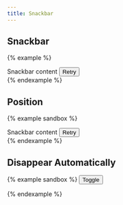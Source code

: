 ```yaml
---
title: Snackbar
---
```


## Snackbar

{% example %}
<div class="snackbar">
  Snackbar content
  <button type="button" class="button button--text button--secondary">Retry</button>
</div>
{% endexample %}

## Position

{% example sandbox %}
<div class="snackbar-container">
  <div class="snackbar">
    Snackbar content
    <button type="button" class="button button--text button--secondary">Retry</button>
  </div>
</div>
{% endexample %}

## Disappear Automatically

{% example sandbox %}
<button type="button" id="toggle-snackbar" class="button button--contained button--primary">
  Toggle
</button>
<div id="snackbar-container" class="snackbar-container">
</div>
<script type="text/javascript">
  document.querySelector('#toggle-snackbar').addEventListener('click', function() {
    document.querySelector('#snackbar-container').insertAdjacentHTML('beforeend', `
      <div class="snackbar" data-controller="snackbar" data-snackbar-period="5000">
        Snackbar content
      </div>
    `)
  })
</script>
{% endexample %}

